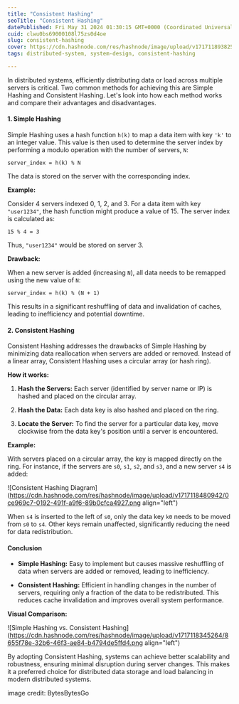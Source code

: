 ```yaml
---
title: "Consistent Hashing"
seoTitle: "Consistent Hashing"
datePublished: Fri May 31 2024 01:30:15 GMT+0000 (Coordinated Universal Time)
cuid: clwu0bs69000108l75zs0d4oe
slug: consistent-hashing
cover: https://cdn.hashnode.com/res/hashnode/image/upload/v1717118938256/7166a943-932e-4fbe-84ba-f6fa9aae3732.webp
tags: distributed-system, system-design, consistent-hashing

---
```


In distributed systems, efficiently distributing data or load across multiple servers is critical. Two common methods for achieving this are Simple Hashing and Consistent Hashing. Let's look into how each method works and compare their advantages and disadvantages.

#### 1\. Simple Hashing

Simple Hashing uses a hash function `h(k)` to map a data item with key `'k'` to an integer value. This value is then used to determine the server index by performing a modulo operation with the number of servers, `N`:

```plaintext
server_index = h(k) % N
```

The data is stored on the server with the corresponding index.

**Example:**

Consider 4 servers indexed 0, 1, 2, and 3. For a data item with key `"user1234"`, the hash function might produce a value of 15. The server index is calculated as:

```plaintext
15 % 4 = 3
```

Thus, `"user1234"` would be stored on server 3.

**Drawback:**

When a new server is added (increasing `N`), all data needs to be remapped using the new value of `N`:

```plaintext
server_index = h(k) % (N + 1)
```

This results in a significant reshuffling of data and invalidation of caches, leading to inefficiency and potential downtime.

#### 2\. Consistent Hashing

Consistent Hashing addresses the drawbacks of Simple Hashing by minimizing data reallocation when servers are added or removed. Instead of a linear array, Consistent Hashing uses a circular array (or hash ring).

**How it works:**

1. **Hash the Servers:** Each server (identified by server name or IP) is hashed and placed on the circular array.
    
2. **Hash the Data:** Each data key is also hashed and placed on the ring.
    
3. **Locate the Server:** To find the server for a particular data key, move clockwise from the data key's position until a server is encountered.
    

**Example:**

With servers placed on a circular array, the key is mapped directly on the ring. For instance, if the servers are `s0`, `s1`, `s2`, and `s3`, and a new server `s4` is added:

![Consistent Hashing Diagram](https://cdn.hashnode.com/res/hashnode/image/upload/v1717118480942/0ce969c7-0192-491f-a9f6-89b0cfca4927.png align="left")

When `s4` is inserted to the left of `s0`, only the data key `k0` needs to be moved from `s0` to `s4`. Other keys remain unaffected, significantly reducing the need for data redistribution.

#### Conclusion

* **Simple Hashing:** Easy to implement but causes massive reshuffling of data when servers are added or removed, leading to inefficiency.
    
* **Consistent Hashing:** Efficient in handling changes in the number of servers, requiring only a fraction of the data to be redistributed. This reduces cache invalidation and improves overall system performance.
    

**Visual Comparison:**

![Simple Hashing vs. Consistent Hashing](https://cdn.hashnode.com/res/hashnode/image/upload/v1717118345264/8655f78e-32b6-46f3-ae84-b4794de5ffd4.png align="left")

By adopting Consistent Hashing, systems can achieve better scalability and robustness, ensuring minimal disruption during server changes. This makes it a preferred choice for distributed data storage and load balancing in modern distributed systems.

image credit: BytesBytesGo